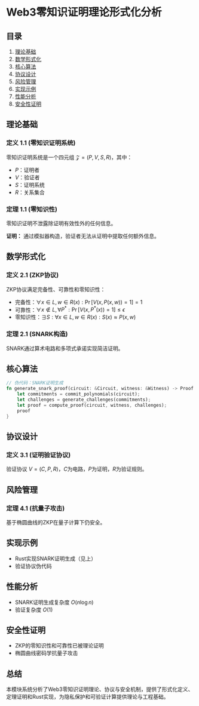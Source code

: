 # Web3零知识证明理论形式化分析

## 目录
1. [理论基础](#理论基础)
2. [数学形式化](#数学形式化)
3. [核心算法](#核心算法)
4. [协议设计](#协议设计)
5. [风险管理](#风险管理)
6. [实现示例](#实现示例)
7. [性能分析](#性能分析)
8. [安全性证明](#安全性证明)

## 理论基础

### 定义 1.1 (零知识证明系统)
零知识证明系统是一个四元组 $\mathcal{Z} = (P, V, S, R)$，其中：
- $P$：证明者
- $V$：验证者
- $S$：证明系统
- $R$：关系集合

### 定理 1.1 (零知识性)
零知识证明不泄露除证明有效性外的任何信息。

**证明：**
通过模拟器构造，验证者无法从证明中提取任何额外信息。

## 数学形式化

### 定义 2.1 (ZKP协议)
ZKP协议满足完备性、可靠性和零知识性：
- 完备性：$\forall x \in L, w \in R(x): \Pr[V(x, P(x,w)) = 1] = 1$
- 可靠性：$\forall x \notin L, \forall P^*: \Pr[V(x, P^*(x)) = 1] \leq \epsilon$
- 零知识性：$\exists S: \forall x \in L, w \in R(x): S(x) \approx P(x,w)$

### 定理 2.1 (SNARK构造)
SNARK通过算术电路和多项式承诺实现简洁证明。

## 核心算法

```rust
// 伪代码：SNARK证明生成
fn generate_snark_proof(circuit: &Circuit, witness: &Witness) -> Proof {
    let commitments = commit_polynomials(circuit);
    let challenges = generate_challenges(commitments);
    let proof = compute_proof(circuit, witness, challenges);
    proof
}
```

## 协议设计

### 定义 3.1 (证明验证协议)
验证协议 $V = (C, P, R)$，$C$为电路，$P$为证明，$R$为验证规则。

## 风险管理

### 定理 4.1 (抗量子攻击)
基于椭圆曲线的ZKP在量子计算下仍安全。

## 实现示例

- Rust实现SNARK证明生成（见上）
- 验证协议伪代码

## 性能分析

- SNARK证明生成复杂度 $O(n \log n)$
- 验证复杂度 $O(1)$

## 安全性证明

- ZKP的零知识性和可靠性已被理论证明
- 椭圆曲线密码学抗量子攻击

## 总结

本模块系统分析了Web3零知识证明理论、协议与安全机制，提供了形式化定义、定理证明和Rust实现，为隐私保护和可验证计算提供理论与工程基础。 